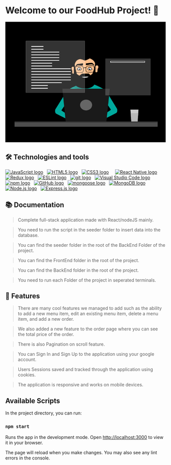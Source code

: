 # Welcome to our FoodHub Project! 🥖

![](thoughtworks-gif_dribbble.gif)

## 🛠 Technologies and tools

[<img src="https://img.shields.io/badge/JavaScript-282C34?logo=javascript&logoColor=F7DF1E" alt="JavaScript logo" title="JavaScript" height="25" />][tech_tools_anchor]
&nbsp;
[<img src="https://img.shields.io/badge/HTML5-282C34?logo=html5&logoColor=E34F26" alt="HTML5 logo" title="HTML5" height="25" />][tech_tools_anchor]
&nbsp;
[<img src="https://img.shields.io/badge/CSS3-282C34?logo=css3&logoColor=1572B6" alt="CSS3 logo" title="CSS3" height="25" />][tech_tools_anchor]
&nbsp;
&nbsp;
[<img src="https://img.shields.io/badge/React -282C34?logo=react&logoColor=61DAFB" alt="React Native logo" title="React Native" height="25" />][tech_tools_anchor]
&nbsp;
[<img src="https://img.shields.io/badge/Redux-282C34?logo=redux&logoColor=764ABC" alt="Redux logo" title="Redux" height="25" />][tech_tools_anchor]
&nbsp;
[<img src="https://img.shields.io/badge/ESLint-282C34?logo=eslint&logoColor=4B32C3" alt="ESLint logo" title="ESLint" height="25" />][tech_tools_anchor]
&nbsp;
[<img src="https://img.shields.io/badge/git-282C34?logo=git&logoColor=F05032" alt="git logo" title="git" height="25" />][tech_tools_anchor]
&nbsp;
[<img src="https://img.shields.io/badge/VS%20Code-282C34?logo=visual-studio-code&logoColor=007ACC" alt="Visual Studio Code logo" title="Visual Studio Code" height="25" />][tech_tools_anchor]
&nbsp;
[<img src="https://img.shields.io/badge/npm-282C34?logo=npm&logoColor=FBC02D" alt="npm logo" title="npm" height="25" />][tech_tools_anchor]
&nbsp;
[<img src="https://img.shields.io/badge/GitHub-282C34?logo=github&logoColor=F05032" alt="GitHub logo" title="GitHub" height="25" />][tech_tools_anchor]
&nbsp;
[<img src="https://img.shields.io/badge/mongoose-282C34?logo=mongoose&logoColor=F05032" alt="mongoose logo" title="mongoose" height="25" />][tech_tools_anchor]
&nbsp;
[<img src="https://img.shields.io/badge/MongoDB-282C34?logo=mongodb&logoColor=47A248" alt="MongoDB logo" title="MongoDB" height="25" />][learning_next_anchor]
&nbsp;
[<img src="https://img.shields.io/badge/Node.js-282C34?logo=node.js&logoColor=339933" alt="Node.js logo" title="Node.js" height="25" />][learning_next_anchor]
&nbsp;
[<img src="https://img.shields.io/badge/Express-282C34?logo=express&logoColor=FFFFFF" alt="Express.js logo" title="Express.js" height="25" />][learning_next_anchor]

## 📚 Documentation

> Complete full-stack application made with React/nodeJS mainly.

> You need to run the script in the seeder folder to insert data into the database.

> You can find the seeder folder in the root of the BackEnd Folder of the project.

> You can find the FrontEnd folder in the root of the project.

> You can find the BackEnd folder in the root of the project.

> You need to run each Folder of the project in seperated terminals.

## 📝 Features

> There are many cool features we managed to add such as the ability to add a new menu item, edit an existing menu item, delete a menu item, and add a new order.

> We also added a new feature to the order page where you can see the total price of the order.

> There is also Pagination on scroll feature.

> You can Sign In and Sign Up to the application using your google account.

> Users Sessions saved and tracked through the application using cookies.

> The application is responsive and works on mobile devices.

[tech_tools_anchor]: #bonjour--
[learning_now_anchor]: #learning-now
[learning_next_anchor]: #learning-next

## Available Scripts

In the project directory, you can run:

### `npm start`

Runs the app in the development mode.
Open [http://localhost:3000](http://localhost:3000) to view it in your browser.

The page will reload when you make changes.
You may also see any lint errors in the console.

